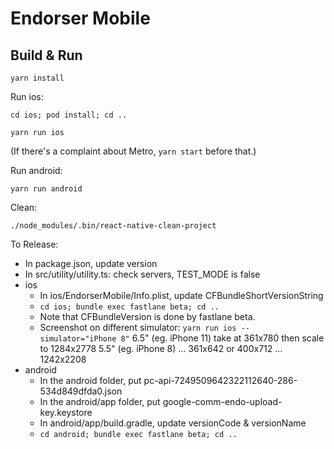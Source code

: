 
# Endorser Mobile

## Build & Run

`yarn install`

Run ios:

`cd ios; pod install; cd ..`

`yarn run ios`

(If there's a complaint about Metro, `yarn start` before that.)

Run android:

`yarn run android`

Clean:

`./node_modules/.bin/react-native-clean-project`

To Release:

- In package.json, update version
- In src/utility/utility.ts: check servers, TEST_MODE is false
- ios
  - In ios/EndorserMobile/Info.plist, update CFBundleShortVersionString
  - `cd ios; bundle exec fastlane beta; cd ..`
  - Note that CFBundleVersion is done by fastlane beta.
  - Screenshot on different simulator: `yarn run ios --simulator="iPhone 8"`
    6.5" (eg. iPhone 11)
    take at 361x780 then scale to 1284x2778
    5.5" (eg. iPhone 8)
    ... 361x642 or 400x712 ... 1242x2208
- android
  - In the android folder, put pc-api-7249509642322112640-286-534d849dfda0.json
  - In the android/app folder, put google-comm-endo-upload-key.keystore
  - In android/app/build.gradle, update versionCode & versionName
  - `cd android; bundle exec fastlane beta; cd ..`
